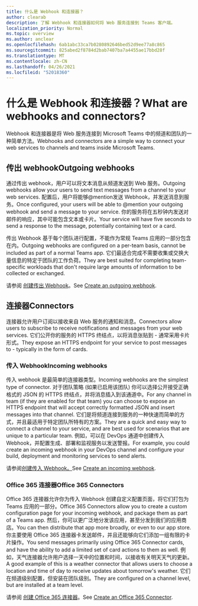 ```yaml
---
title: 什么是 Webhook 和连接器？
author: clearab
description: 了解 Webhook 和连接器如何将 Web 服务连接到 Teams 客户端。
localization_priority: Normal
ms.topic: overview
ms.author: anclear
ms.openlocfilehash: 6ab1abc33ca7b0280892646bed52d9ee77a8c865
ms.sourcegitcommit: 825abed2f8784d2bab7407ba7a4455ae17bbd28f
ms.translationtype: MT
ms.contentlocale: zh-CN
ms.lasthandoff: 04/26/2021
ms.locfileid: "52018360"
---
```

# <a name="what-are-webhooks-and-connectors"></a><span data-ttu-id="a8fe7-103">什么是 Webhook 和连接器？</span><span class="sxs-lookup"><span data-stu-id="a8fe7-103">What are webhooks and connectors?</span></span>

<span data-ttu-id="a8fe7-104">Webhook 和连接器是将 Web 服务连接到 Microsoft Teams 中的频道和团队的一种简单方法。</span><span class="sxs-lookup"><span data-stu-id="a8fe7-104">Webhooks and connectors are a simple way to connect your web services to channels and teams inside Microsoft Teams.</span></span> 

## <a name="outgoing-webhooks"></a><span data-ttu-id="a8fe7-105">传出 webhook</span><span class="sxs-lookup"><span data-stu-id="a8fe7-105">Outgoing webhooks</span></span>

<span data-ttu-id="a8fe7-106">通过传出 webhook，用户可以将文本消息从频道发送到 Web 服务。</span><span class="sxs-lookup"><span data-stu-id="a8fe7-106">Outgoing webhooks allow your users to send text messages from a channel to your web services.</span></span> <span data-ttu-id="a8fe7-107">配置后，用户将能够@mention发送 Webhook，并发送消息到服务。</span><span class="sxs-lookup"><span data-stu-id="a8fe7-107">Once configured, your users will be able to @mention your outgoing webhook and send a message to your service.</span></span> <span data-ttu-id="a8fe7-108">你的服务将在五秒钟内发送对邮件的响应，其中可能包含文本或卡片。</span><span class="sxs-lookup"><span data-stu-id="a8fe7-108">Your service will have five seconds to send a response to the message, potentially containing text or a card.</span></span>

<span data-ttu-id="a8fe7-109">传出 Webhook 基于每个团队进行配置，不能作为常规 Teams 应用的一部分包含在内。</span><span class="sxs-lookup"><span data-stu-id="a8fe7-109">Outgoing webhooks are configured on a per-team basis, cannot be included as part of a normal Teams app.</span></span> <span data-ttu-id="a8fe7-110">它们最适合完成不需要收集或交换大量信息的特定于团队的工作负荷。</span><span class="sxs-lookup"><span data-stu-id="a8fe7-110">They are best suited for completing team-specific workloads that don't require large amounts of information to be collected or exchanged.</span></span>

<span data-ttu-id="a8fe7-111">请参阅 [创建传出 Webhook](~/webhooks-and-connectors/how-to/add-outgoing-webhook.md)。</span><span class="sxs-lookup"><span data-stu-id="a8fe7-111">See [Create an outgoing webhook](~/webhooks-and-connectors/how-to/add-outgoing-webhook.md).</span></span>

## <a name="connectors"></a><span data-ttu-id="a8fe7-112">连接器</span><span class="sxs-lookup"><span data-stu-id="a8fe7-112">Connectors</span></span>

<span data-ttu-id="a8fe7-113">连接器允许用户订阅以接收来自 Web 服务的通知和消息。</span><span class="sxs-lookup"><span data-stu-id="a8fe7-113">Connectors allow users to subscribe to receive notifications and messages from your web services.</span></span> <span data-ttu-id="a8fe7-114">它们公开你的服务的 HTTPS 终结点，以将消息张贴到 - 通常采用卡片形式。</span><span class="sxs-lookup"><span data-stu-id="a8fe7-114">They expose an HTTPS endpoint for your service to post messages to - typically in the form of cards.</span></span>

### <a name="incoming-webhooks"></a><span data-ttu-id="a8fe7-115">传入 Webhook</span><span class="sxs-lookup"><span data-stu-id="a8fe7-115">Incoming webhooks</span></span>

<span data-ttu-id="a8fe7-116">传入 webhook 是最简单的连接器类型。</span><span class="sxs-lookup"><span data-stu-id="a8fe7-116">Incoming webhooks are the simplest type of connector.</span></span> <span data-ttu-id="a8fe7-117">对于团队策略 (如果已启用该团队) 你可以选择公开接受正确格式的 JSON 的 HTTPS 终结点，并将消息插入到该通道中。</span><span class="sxs-lookup"><span data-stu-id="a8fe7-117">For any channel in team (if they are enabled for that team) you can choose to expose an HTTPS endpoint that will accept correctly formatted JSON and insert messages into that channel.</span></span> <span data-ttu-id="a8fe7-118">它们是将频道连接到服务的一种快速而简单的方式，并且最适用于特定团队所特有的方案。</span><span class="sxs-lookup"><span data-stu-id="a8fe7-118">They are a quick and easy way to connect a channel to your service, and are best used for scenarios that are unique to a particular team.</span></span> <span data-ttu-id="a8fe7-119">例如，可以在 DevOps 通道中创建传入 Webhook，并配置生成、部署和监视服务以发送警报。</span><span class="sxs-lookup"><span data-stu-id="a8fe7-119">For example, you could create an incoming webhook in your DevOps channel and configure your build, deployment and monitoring services to send alerts.</span></span>

<span data-ttu-id="a8fe7-120">请参阅[创建传入 Webhook。](~/webhooks-and-connectors/how-to/add-incoming-webhook.md)</span><span class="sxs-lookup"><span data-stu-id="a8fe7-120">See [Create an incoming webhook](~/webhooks-and-connectors/how-to/add-incoming-webhook.md).</span></span>

### <a name="office-365-connectors"></a><span data-ttu-id="a8fe7-121">Office 365 连接器</span><span class="sxs-lookup"><span data-stu-id="a8fe7-121">Office 365 Connectors</span></span>

<span data-ttu-id="a8fe7-122">Office 365 连接器允许你为传入 Webhook 创建自定义配置页面，将它们打包为 Teams 应用的一部分。</span><span class="sxs-lookup"><span data-stu-id="a8fe7-122">Office 365 Connectors allow you to create a custom configuration page for your incoming webhook, and package them as part of a Teams app.</span></span> <span data-ttu-id="a8fe7-123">然后，你可以更广泛地分发该应用，甚至分发到我们的应用商店。</span><span class="sxs-lookup"><span data-stu-id="a8fe7-123">You can then distribute that app more broadly, or even to our app store.</span></span> <span data-ttu-id="a8fe7-124">你主要使用 Office 365 连接器卡发送邮件，并且还能够向它们添加一组有限的卡片操作。</span><span class="sxs-lookup"><span data-stu-id="a8fe7-124">You send messages primarily using Office 365 Connector cards, and have the ability to add a limited set of card actions to them as well.</span></span> <span data-ttu-id="a8fe7-125">例如，天气连接器允许用户选择一天中的位置和时间，以接收有关明天天气的更新。</span><span class="sxs-lookup"><span data-stu-id="a8fe7-125">A good example of this is a weather connector that allows users to choose a location and time of day to receive updates about tomorrow's weather.</span></span> <span data-ttu-id="a8fe7-126">它们在频道级别配置，但安装在团队级别。</span><span class="sxs-lookup"><span data-stu-id="a8fe7-126">They are configured on a channel level, but are installed at a team level.</span></span>

<span data-ttu-id="a8fe7-127">请参阅 [创建 Office 365 连接器](~/webhooks-and-connectors/how-to/connectors-creating.md)。</span><span class="sxs-lookup"><span data-stu-id="a8fe7-127">See [Create an Office 365 Connector](~/webhooks-and-connectors/how-to/connectors-creating.md).</span></span>
